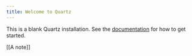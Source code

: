 ```yaml
---
title: Welcome to Quartz
---
```


This is a blank Quartz installation.
See the [documentation](https://quartz.jzhao.xyz) for how to get started.

[[A note]]
